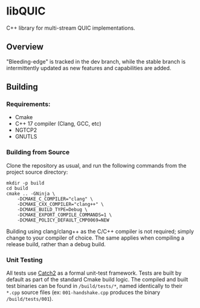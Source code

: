 # libQUIC

C++ library for multi-stream QUIC implementations.

## Overview

"Bleeding-edge" is tracked in the dev branch, while the stable branch is intermittently updated as new features and capabilities are added.

## Building

### Requirements:

- Cmake
- C++ 17 compiler (Clang, GCC, etc)
- NGTCP2
- GNUTLS

### Building from Source

Clone the repository as usual, and run the following commands from the project source directory:

```
mkdir -p build
cd build
cmake .. -GNinja \
    -DCMAKE_C_COMPILER="clang" \
    -DCMAKE_CXX_COMPILER="clang++" \
    -DCMAKE_BUILD_TYPE=Debug \
    -DCMAKE_EXPORT_COMPILE_COMMANDS=1 \
    -DCMAKE_POLICY_DEFAULT_CMP0069=NEW
```

Building using clang/clang++ as the C/C++ compiler is not required; simply change to your compiler of choice. The same applies when compiling a release build, rather than a debug build.

### Unit Testing

All tests use [Catch2](https://github.com/catchorg/Catch2) as a formal unit-test framework. Tests are built by default as part of the standard Cmake build logic. The compiled and built test binaries can be found in `/build/tests/*`, named identically to their `*.cpp` source files (ex: `001-handshake.cpp` produces the binary `/build/tests/001`).
